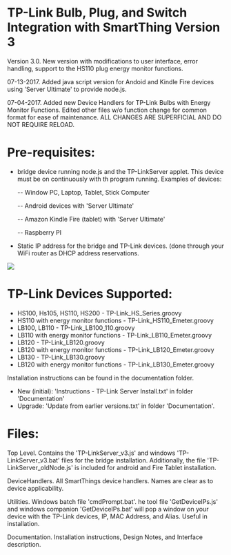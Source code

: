 # TP-Link Bulb, Plug, and Switch Integration with SmartThing Version 3
Version 3.0.  New version with modifications to user interface, error handling, support to the HS110 plug energy monitor functions.

07-13-2017.  Added java script version for Andoid and Kindle Fire devices using 'Server Ultimate' to provide node.js.

07-04-2017.  Added new Device Handlers for TP-Link Bulbs with Energy Monitor Functions.  Edited other files w/o function change for common format for ease of maintenance.  ALL CHANGES ARE SUPERFICIAL AND DO NOT REQUIRE RELOAD.

# Pre-requisites:
-  bridge device running node.js and the TP-LinkServer applet.  This device must be on continuously with th program running.  Examples of devices:

   --  Window PC, Laptop, Tablet, Stick Computer
   
   -- Android devices with 'Server Ultimate'
   
   -- Amazon Kindle Fire (tablet) with 'Server Ultimate'
   
   --  Raspberry PI
-  Static IP address for the bridge and TP-Link devices.  (done through your WiFi router as DHCP address reservations.

<img src="https://github.com/DaveGut/TP-Link-to-SmartThings-Integration/blob/master/FamilyScreenshot.png" align="center"/>


# TP-Link Devices Supported:
-  HS100, Hs105, HS110, HS200 - TP-Link_HS_Series.groovy
-  HS110 with energy monitor functions - TP-Link_HS110_Emeter.groovy
-  LB100, LB110 - TP-Link_LB100_110.groovy
-  LB110 with energy monitor functions - TP-Link_LB110_Emeter.groovy
-  LB120 - TP-Link_LB120.groovy
-  LB120 with energy monitor functions - TP-Link_LB120_Emeter.groovy
-  LB130 - TP-Link_LB130.groovy
-  LB120 with energy monitor functions - TP-Link_LB130_Emeter.groovy

Installation instructions can be found in the documentation folder.
-  New (initial):  'Instructions - TP-Link Server Install.txt' in folder 'Documentation'
-  Upgrade:  'Update from earlier versions.txt' in folder 'Documentation'.

# Files:
Top Level.  Contains the 'TP-LinkServer_v3.js' and windows 'TP-LinkServer_v3.bat' files for the bridge installation.  Additionally, the file 'TP-LinkServer_oldNode.js' is included for android and Fire Tablet installation.

DeviceHandlers.  All SmartThings device handlers.  Names are clear as to device applicability.

Utilities.  Windows batch file 'cmdPrompt.bat'.  he tool file 'GetDeviceIPs.js' and windows companion 'GetDeviceIPs.bat' will pop a window on your device with the TP-Link devices, IP, MAC Address, and Alias.  Useful in installation.

Documentation.  Installation instructions, Design Notes, and Interface description.

